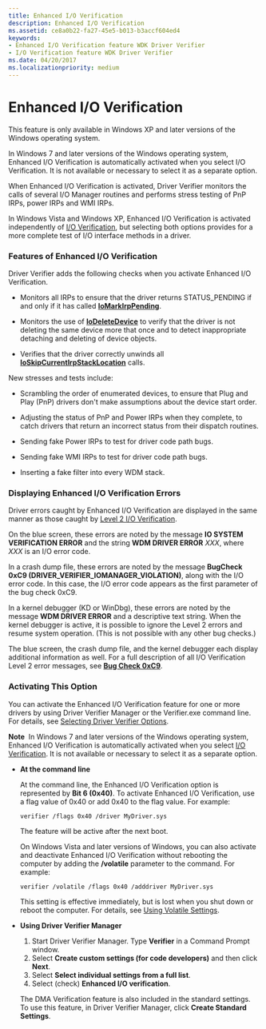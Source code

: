 ```yaml
---
title: Enhanced I/O Verification
description: Enhanced I/O Verification
ms.assetid: ce8a0b22-fa27-45e5-b013-b3accf604ed4
keywords:
- Enhanced I/O Verification feature WDK Driver Verifier
- I/O Verification feature WDK Driver Verifier
ms.date: 04/20/2017
ms.localizationpriority: medium
---
```


# Enhanced I/O Verification


This feature is only available in Windows XP and later versions of the Windows operating system.

In Windows 7 and later versions of the Windows operating system, Enhanced I/O Verification is automatically activated when you select I/O Verification. It is not available or necessary to select it as a separate option.

When Enhanced I/O Verification is activated, Driver Verifier monitors the calls of several I/O Manager routines and performs stress testing of PnP IRPs, power IRPs and WMI IRPs.

In Windows Vista and Windows XP, Enhanced I/O Verification is activated independently of [I/O Verification](i-o-verification.md), but selecting both options provides for a more complete test of I/O interface methods in a driver.

### <span id="features_of_enhanced_i_o_verification"></span><span id="FEATURES_OF_ENHANCED_I_O_VERIFICATION"></span>Features of Enhanced I/O Verification

Driver Verifier adds the following checks when you activate Enhanced I/O Verification.

-   Monitors all IRPs to ensure that the driver returns STATUS\_PENDING if and only if it has called [**IoMarkIrpPending**](/windows-hardware/drivers/ddi/wdm/nf-wdm-iomarkirppending).

-   Monitors the use of [**IoDeleteDevice**](/windows-hardware/drivers/ddi/wdm/nf-wdm-iodeletedevice) to verify that the driver is not deleting the same device more that once and to detect inappropriate detaching and deleting of device objects.

-   Verifies that the driver correctly unwinds all [**IoSkipCurrentIrpStackLocation**](../kernel/mm-bad-pointer.md) calls.

New stresses and tests include:

-   Scrambling the order of enumerated devices, to ensure that Plug and Play (PnP) drivers don't make assumptions about the device start order.

-   Adjusting the status of PnP and Power IRPs when they complete, to catch drivers that return an incorrect status from their dispatch routines.

-   Sending fake Power IRPs to test for driver code path bugs.

-   Sending fake WMI IRPs to test for driver code path bugs.

-   Inserting a fake filter into every WDM stack.

### <span id="displaying_enhanced_i_o_verification_errors"></span><span id="DISPLAYING_ENHANCED_I_O_VERIFICATION_ERRORS"></span>Displaying Enhanced I/O Verification Errors

Driver errors caught by Enhanced I/O Verification are displayed in the same manner as those caught by [Level 2 I/O Verification](i-o-verification.md).

On the blue screen, these errors are noted by the message **IO SYSTEM VERIFICATION ERROR** and the string **WDM DRIVER ERROR** *XXX*, where *XXX* is an I/O error code.

In a crash dump file, these errors are noted by the message **BugCheck 0xC9 (DRIVER\_VERIFIER\_IOMANAGER\_VIOLATION)**, along with the I/O error code. In this case, the I/O error code appears as the first parameter of the bug check 0xC9.

In a kernel debugger (KD or WinDbg), these errors are noted by the message **WDM DRIVER ERROR** and a descriptive text string. When the kernel debugger is active, it is possible to ignore the Level 2 errors and resume system operation. (This is not possible with any other bug checks.)

The blue screen, the crash dump file, and the kernel debugger each display additional information as well. For a full description of all I/O Verification Level 2 error messages, see [**Bug Check 0xC9**](../debugger/bug-check-0xc9--driver-verifier-iomanager-violation.md).

### <span id="activating_this_option"></span><span id="ACTIVATING_THIS_OPTION"></span>Activating This Option

You can activate the Enhanced I/O Verification feature for one or more drivers by using Driver Verifier Manager or the Verifier.exe command line. For details, see [Selecting Driver Verifier Options](selecting-driver-verifier-options.md).

**Note**  In Windows 7 and later versions of the Windows operating system, Enhanced I/O Verification is automatically activated when you select [I/O Verification](i-o-verification.md). It is not available or necessary to select it as a separate option.

 

-   **At the command line**

    At the command line, the Enhanced I/O Verification option is represented by **Bit 6 (0x40)**. To activate Enhanced I/O Verification, use a flag value of 0x40 or add 0x40 to the flag value. For example:

    ```
    verifier /flags 0x40 /driver MyDriver.sys
    ```

    The feature will be active after the next boot.

    On Windows Vista and later versions of Windows, you can also activate and deactivate Enhanced I/O Verification without rebooting the computer by adding the **/volatile** parameter to the command. For example:

    ```
    verifier /volatile /flags 0x40 /adddriver MyDriver.sys
    ```

    This setting is effective immediately, but is lost when you shut down or reboot the computer. For details, see [Using Volatile Settings](using-volatile-settings.md).

-   **Using Driver Verifier Manager**

    1.  Start Driver Verifier Manager. Type **Verifier** in a Command Prompt window.
    2.  Select **Create custom settings (for code developers)** and then click **Next**.
    3.  Select **Select individual settings from a full list**.
    4.  Select (check) **Enhanced I/O verification**.

    The DMA Verification feature is also included in the standard settings. To use this feature, in Driver Verifier Manager, click **Create Standard Settings**.

 

